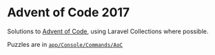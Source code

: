 # Advent of Code 2017

Solutions to [Advent of Code](http://adventofcode.com/), using Laravel Collections where possible.

Puzzles are in [`app/Console/Commands/AoC`](https://github.com/damiani/aoc-2017/tree/master/app/Console/Commands/AoC)
